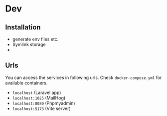 # Dev

## Installation

-   generate env files etc.
-   Symlink storage
-

## Urls

You can access the services in following urls. Check `docker-compose.yml` for available containers.

-   `localhost` (Laravel app)
-   `localhost:1025` (MailHog)
-   `localhost:8080` (Phpmyadmin)
-   `localhost:5173` (Vite server)
